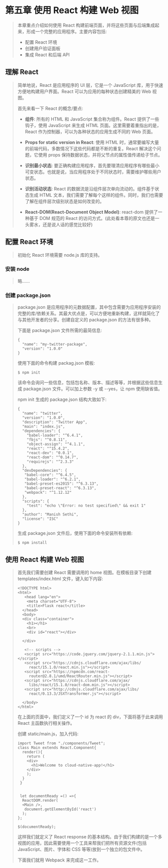# 第五章 使用 React 构建 Web 视图

> 本章重点介绍如何使用 React 构建前端页面，并将这些页面与后端集成起来，形成一个完整的应用程序。主要内容包括:
>
> * 配置 React 环境
> * 创建用户验证面板
> * 集成 React 和后端 API

## 理解 React

> 简单地说，React 是应用程序的 UI 层，它是一个 JavaScript 库，用于快速方便地构建用户界面。React 可以为应用的每种状态创建精美的 Web 视图。
>
> 首先来看一下 React 的概念/要点:
>
> * **组件**: 所有的 HTML 和 JavaScript 集合称为组件。React 提供了一些钩子，使用 JavaScript 来生成 HTML 页面。这里需要着重指出的是，React 作为控制器，可以为各种状态的应用生成不同的 Web 页面。
> * **Props for static version in React**: 使用 HTML 时，通常要编写大量的前端代码，多数情况下这些代码都是不断的重复。React 解决这个问题，它使用 props 保持数据状态，并将父节点的属性值传递给子节点。
>
> * **识别最小状态**: 要正确构建应用程序，首先要理清应用程序有哪些最小可变状态。也就是说，当应用程序处于不同状态时，需要维护哪些用户状态。
>
> * **识别活动状态**: React 的数据流是沿组件层次单向流动的。组件基于状态生成 HTML 文本，我们需要了解每个这样的组件。同时，我们也需要了解在组件层次级别状态是如何改变的。
>
> * **React-DOM\(React-Document Object Model\)**: react-dom 提供了一种基于 DOM 规范的 React 的访问方式。\(此处看本尊的原文也还是一头雾水，还是说人话的感觉比较好\)

## 配置 React 环境

> 初始化 React 环境需要 node.js 库的支持。

### 安装 node

> 略……

### 创建 package.json

> package.json 是应用程序的元数据配置，其中包含需要为应用程序安装的完整的库/依赖关系。其最大优点是，可以方便地重新构建，这样就简化了与其他开发者的分享。创建自定义的 package.json 的方法有很多种。
>
> 下面是 package.json 文件所需的最简信息:
>
> ```
> {
>   "name": "my-twitter-package",
>   "version": "1.0.0"
> }
> ```
>
> 使用下面的命令构建 packag.json 模板:
>
> ```
> $ npm init
> ```
>
> 该命令会询问一些信息，包括包名称、版本、描述等等，并根据这些信息生成 package.json 文件。可以加上参数 -y 或 --yes，让 npm 使用缺省值。
>
> npm init 生成的 package.json 结构大致如下:
>
> ```
> { 
>   "name": "twitter", 
>   "version": "1.0.0", 
>   "description": "Twitter App", 
>   "main": "index.js", 
>   "dependencies": { 
>     "babel-loader": "^6.4.1", 
>     "fbjs": "^0.8.11", 
>     "object-assign": "^4.1.1", 
>     "react": "^15.4.2", 
>     "react-dev": "0.0.1", 
>     "react-dom": "^0.14.7", 
>     "requirejs": "^2.3.3" 
>   }, 
>   "devDependencies": { 
>    "babel-core": "^6.4.5", 
>    "babel-loader": "^6.2.1", 
>    "babel-preset-es2015": "^6.3.13", 
>    "babel-preset-react": "^6.3.13", 
>    "webpack": "^1.12.12"
>   }, 
>   "scripts": { 
>     "test": "echo \"Error: no test specified\" && exit 1" 
>   }, 
>   "author": "Manish Sethi", 
>   "license": "ISC" 
> }
> ```
>
> 生成 package.json 文件后，使用下面的命令安装所有依赖:
>
> ```
> $ npm install
> ```

## 使用 React 构建 Web 视图

> 首先我们需要创建 React 需要调用的 home 视图。在模板目录下创建 templates/index.html 文件，键入如下内容:
>
> ```
> <!DOCTYPE html> 
> <html> 
>    <head lang="en"> 
>     <meta charset="UTF-8"> 
>     <title>Flask react</title> 
>   </head> 
>   <body> 
>   <div class="container"> 
>     <h1></h1> 
>     <br> 
>     <div id="react"></div> 
>
>   </div> 
>
>    <!-- scripts --> 
>    <script src="https://code.jquery.com/jquery-2.1.1.min.js"></script> 
>    <script src="https://cdnjs.cloudflare.com/ajax/libs/
>      react/15.1.0/react.min.js"></script> 
>    <script src="https://npmcdn.com/react-
>      router@2.8.1/umd/ReactRouter.min.js"></script> 
>    <script src="https://cdnjs.cloudflare.com/ajax/
>      libs/react/15.1.0/react-dom.min.js"></script> 
>    <script src="http://cdnjs.cloudflare.com/ajax/libs/
>      react/0.13.3/JSXTransformer.js"></script> 
>
>   </body> 
> </html> 
> ```
>
> 在上面的页面中，我们定义了一个 id 为 react 的 div，下面将基于此来调用 React 主函数执行相关操作。
>
> 创建 static/main.js，加入代码:
>
> ```
> import Tweet from "./components/Tweet"; 
> class Main extends React.Component{ 
>   render(){ 
>     return ( 
>     <div> 
>       <h1>Welcome to cloud-native-app!</h1> 
>     </div> 
>     ); 
>   } 
>  } 
>
>
>  let documentReady =() =>{ 
>   ReactDOM.render( 
>   <Main />, 
>    document.getElementById('react') 
>   ); 
> }; 
>
> $(documentReady); 
> ```
>
> 这样我们就定义了 React response 的基本结构。由于我们构建的是一个多视图的应用，因此需要使用一个工具来帮我们把所有资源文件\(包括 JavaScript、图片、字体和 CSS 等等\)放到一个独立的包文件中。
>
> 下面我们就用 Webpack 来完成这一工作。



